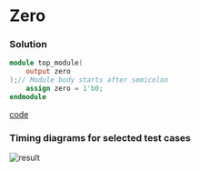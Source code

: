 # Zero
### Solution
```Verilog
module top_module(
    output zero
);// Module body starts after semicolon
	assign zero = 1'b0;
endmodule
```
[code](2.v)

### Timing diagrams for selected test cases
![result]()

